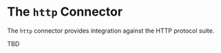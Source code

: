 # The `http` Connector

The `http` connector provides integration against the HTTP protocol suite.

TBD

